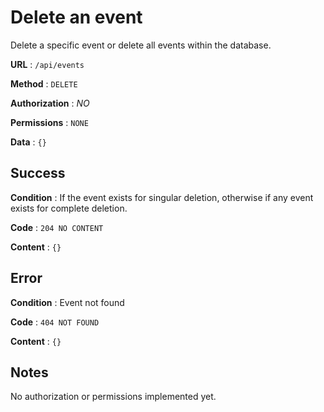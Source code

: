 # Delete an event

Delete a specific event or delete all events within the database.

**URL** : `/api/events`

**Method** : `DELETE`

**Authorization** : *NO*

**Permissions** : `NONE`

**Data** : `{}`

## Success

**Condition** : If the event exists for singular deletion, otherwise if any event exists for complete deletion.

**Code** : `204 NO CONTENT`

**Content** : `{}`

## Error

**Condition** : Event not found

**Code** : `404 NOT FOUND`

**Content** : `{}`

## Notes

No authorization or permissions implemented yet.
